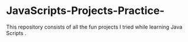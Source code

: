 # JavaScripts-Projects-Practice-
This repository consists of all the fun projects I tried while learning Java Scripts .
